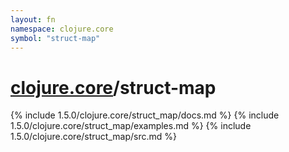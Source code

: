 ```yaml
---
layout: fn
namespace: clojure.core
symbol: "struct-map"
---
```


# [clojure.core](../)/struct-map

{% include 1.5.0/clojure.core/struct_map/docs.md %}
{% include 1.5.0/clojure.core/struct_map/examples.md %}
{% include 1.5.0/clojure.core/struct_map/src.md %}

